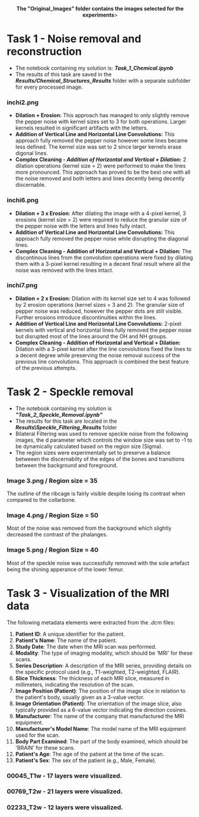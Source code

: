 <p align="center">
<b> The "Original_Images" folder contains the images selected for the experiments</b>>
</p>

# Task 1 - Noise removal and reconstruction
* The notebook containing my solution is: ***Task_1_Chemical.ipynb***
* The results of this task are saved in the ___Results/Chemical_Structures_Results___ folder with a separate subfolder for every processed image.
### inchi2.png
* __Dilation + Erosion:__ This approach has managed to only slightly remove the pepper noise with kernel sizes set to 3 for both operations. Larger kernels resulted in significant artifacts with the letters.
* __Addition of Vertical Line and Horizontal Line Convolutions:__ This approach fully removed the pepper noise however some lines became less defined. The kernel size was set to 2 since larger kernels erase digonal lines.
* __Complex Cleaning - *Addition of Horizontal and Vertical + Dilation:*__ 2 dilation operations (kernel size = 2) were performed to make the lines more pronounced. This approach has proved to be the best one with all the noise removed and  both letters and lines decently being decently discernable.
### inchi6.png
* __Dilation + 3 x Erosion__: After dilating the image with a 4-pixel kernel, 3 erosions (kernel size = 2) were required to reduce the granular size of the pepper noise with the letters and lines fully intact.
* __Addition of Vertical Line and Horizontal Line Convolutions:__ This approach fully removed the pepper noise while disrupting the diagonal lines.
* __Complex Cleaning - Addition of Horizontal and Vertical + Dilation:__ The discontinous lines from the convolution operations were fixed by dilating them with a 3-pixel kernel resulting in a decent final result where all the noise was removed with the lines intact.
### inchi7.png
* __Dilation + 2 x Erosion:__ Dilation with its kernel size set to 4 was followed by 2 erosion operations (kernel sizes = 3 and 2). The granular size of pepper noise was reduced, however the pepper dots are still visible. Further erosions introduce discontinuities within the lines.
* __Addition of Vertical Line and Horizontal Line Convolutions:__ 2-pixel kernels with vertical and horizontal lines fully removed the pepper noise but disrupted most of the lines around the OH and NH groups.
* __Complex Cleaning - Addition of Horizontal and Vertical + Dilation:__ Dilation with a 3-pixel kernel after the line convolutions fixed the lines to a decent degree while preserving the noise removal success of the previous line convolutions. This approach is combined the best feature of the previous attempts.
# Task 2 - Speckle removal
* The notebook containing my solution is ***"Task_2_Speckle_Removal.ipynb"***
* The results for this task are located in the ***Results\Speckle_Filtering_Results*** folder
* Bilateral Filtering was used to remove speckle noise from the following images, the d parameter which controls the window size was set to -1 to be dynamically calculated based on the region size (Sigma).
* The region sizes were experimentally set to preserve a balance betweeen the discernabilty of the edges of the bones and transitions between the background and foreground.
### Image 3.png / Region size = 35
The outline of the ribcage is fairly visible despite losing its contrast when compared to the collarbone.
### Image 4.png / Region Size = 50
Most of the noise was removed from the background which slightly decreased the contrast of the phalanges.
### Image 5.png / Region Size = 40
Most of the speckle noise was successfully removed with the sole artefact being the shining apperance of the lower femur.

# Task 3 - Visualization of the MRI data
The following metadata elements were extracted from the *.dcm* files:
1. **Patient ID**: A unique identifier for the patient.
2. **Patient's Name**: The name of the patient.
3. **Study Date**: The date when the MRI scan was performed.
4. **Modality**: The type of imaging modality, which should be 'MRI' for these scans.
5. **Series Description**: A description of the MRI series, providing details on the specific protocol used (e.g., T1-weighted, T2-weighted, FLAIR).
6. **Slice Thickness**: The thickness of each MRI slice, measured in millimeters, indicating the resolution of the scan.
7. **Image Position (Patient)**: The position of the image slice in relation to the patient's body, usually given as a 3-value vector.
8. **Image Orientation (Patient)**: The orientation of the image slice, also typically provided as a 6-value vector indicating the direction cosines.
9. **Manufacturer**: The name of the company that manufactured the MRI equipment.
10. **Manufacturer's Model Name**: The model name of the MRI equipment used for the scan.
11. **Body Part Examined**: The part of the body examined, which should be 'BRAIN' for these scans.
12. **Patient's Age**: The age of the patient at the time of the scan.
13. **Patient's Sex**: The sex of the patient (e.g., Male, Female).


### 00045_T1w - 17 layers were visualized.
### 00769_T2w - 21 layers were visualized.
### 02233_T2w - 12 layers were visualized.
